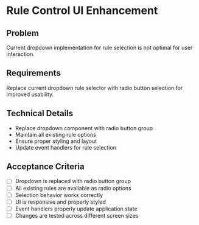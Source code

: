 # Rule Control UI Enhancement

## Problem
Current dropdown implementation for rule selection is not optimal for user interaction.

## Requirements
Replace current dropdown rule selector with radio button selection for improved usability.

## Technical Details
- Replace dropdown component with radio button group
- Maintain all existing rule options
- Ensure proper styling and layout
- Update event handlers for rule selection

## Acceptance Criteria
- [ ] Dropdown is replaced with radio button group
- [ ] All existing rules are available as radio options
- [ ] Selection behavior works correctly
- [ ] UI is responsive and properly styled
- [ ] Event handlers properly update application state
- [ ] Changes are tested across different screen sizes 